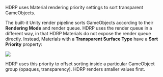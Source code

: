 HDRP uses Material rendering priority settings to sort transparent GameObjects.

The built-it Unity render pipeline sorts GameObjects according to their **Rendering Mode** and render queue. HDRP uses the render queue in a different way, in that HDRP Materials do not expose the render queue directly. Instead, Materials with a **Transparent Surface Type** have a **Sort Priority** property:

![](https://github.com/Unity-Technologies/ScriptableRenderPipeline/wiki/Pages/HDRP/Images/MaterialRenderingPriority1.png)

HDRP uses this priority to offset sorting inside a particular GameObject group (opaques, transparency). HDRP renders smaller values first.